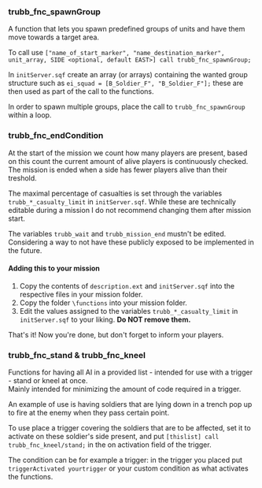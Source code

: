 ### trubb_fnc_spawnGroup
A function that lets you spawn predefined groups of units and have them move towards a target area.  

To call use ```["name_of_start_marker", "name_destination_marker", unit_array, SIDE <optional, default EAST>] call trubb_fnc_spawnGroup;```

In ```initServer.sqf``` create an array (or arrays) containing the wanted group structure such as ```ei_squad = [B_Soldier_F", "B_Soldier_F"];``` these are then used as part of the call to the functions.

In order to spawn multiple groups, place the call to ```trubb_fnc_spawnGroup``` within a loop.

### trubb_fnc_endCondition
At the start of the mission we count how many players are present, based on this count the current amount of alive players is continuously checked.  
The mission is ended when a side has fewer players alive than their treshold.

The maximal percentage of casualties is set through the variables `trubb_*_casualty_limit` in `initServer.sqf`. While these are technically editable during a mission I do not recommend changing them after mission start.

The variables `trubb_wait` and `trubb_mission_end` mustn't be edited. Considering a way to not have these publicly exposed to be implemented in the future.

#### Adding this to your mission

1. Copy the contents of `description.ext` and `initServer.sqf` into the respective files in your mission folder.  
2. Copy the folder `\functions` into your mission folder.  
3. Edit the values assigned to the variables `trubb_*_casualty_limit` in `initServer.sqf` to your liking. **Do NOT remove them.**

That's it! Now you're done, but don't forget to inform your players.

### trubb_fnc_stand & trubb_fnc_kneel
Functions for having all AI in a provided list - intended for use with a trigger - stand or kneel at once.  
Mainly intended for minimizing the amount of code required in a trigger.  

An example of use is having soldiers that are lying down in a trench pop up to fire at the enemy when they pass certain point.  

To use place a trigger covering the soldiers that are to be affected, set it to activate on these soldier's side present, and put ```[thislist] call trubb_fnc_kneel/stand;``` in the on activation field of the trigger.  

The condition can be for example a trigger: in the trigger you placed put ```triggerActivated yourtrigger``` or your custom condition as what activates the functions.
